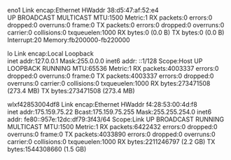 eno1      Link encap:Ethernet  HWaddr 38:d5:47:af:52:e4  
          UP BROADCAST MULTICAST  MTU:1500  Metric:1
          RX packets:0 errors:0 dropped:0 overruns:0 frame:0
          TX packets:0 errors:0 dropped:0 overruns:0 carrier:0
          collisions:0 txqueuelen:1000 
          RX bytes:0 (0.0 B)  TX bytes:0 (0.0 B)
          Interrupt:20 Memory:fb200000-fb220000 

lo        Link encap:Local Loopback  
          inet addr:127.0.0.1  Mask:255.0.0.0
          inet6 addr: ::1/128 Scope:Host
          UP LOOPBACK RUNNING  MTU:65536  Metric:1
          RX packets:4003337 errors:0 dropped:0 overruns:0 frame:0
          TX packets:4003337 errors:0 dropped:0 overruns:0 carrier:0
          collisions:0 txqueuelen:1000 
          RX bytes:273471508 (273.4 MB)  TX bytes:273471508 (273.4 MB)

wlxf42853004df8 Link encap:Ethernet  HWaddr f4:28:53:00:4d:f8  
          inet addr:175.159.75.22  Bcast:175.159.75.255  Mask:255.255.254.0
          inet6 addr: fe80::957e:12dc:df79:3f43/64 Scope:Link
          UP BROADCAST RUNNING MULTICAST  MTU:1500  Metric:1
          RX packets:6422432 errors:0 dropped:0 overruns:0 frame:0
          TX packets:4033890 errors:0 dropped:0 overruns:0 carrier:0
          collisions:0 txqueuelen:1000 
          RX bytes:2211246797 (2.2 GB)  TX bytes:1544308660 (1.5 GB)

